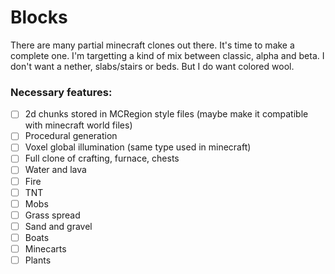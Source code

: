 # Blocks
There are many partial minecraft clones out there. It's time to make a complete one.
I'm targetting a kind of mix between classic, alpha and beta. I don't want a nether, slabs/stairs or beds. But I do want colored wool.
### Necessary features:
- [ ] 2d chunks stored in MCRegion style files (maybe make it compatible with minecraft world files)
- [ ] Procedural generation
- [ ] Voxel global illumination (same type used in minecraft)
- [ ] Full clone of crafting, furnace, chests
- [ ] Water and lava
- [ ] Fire
- [ ] TNT
- [ ] Mobs
- [ ] Grass spread
- [ ] Sand and gravel
- [ ] Boats
- [ ] Minecarts
- [ ] Plants